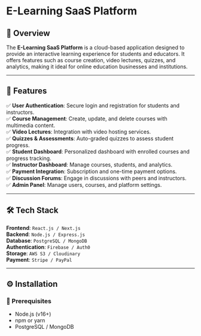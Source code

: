 # E-Learning SaaS Platform

## 📌 Overview
The **E-Learning SaaS Platform** is a cloud-based application designed to provide an interactive learning experience for students and educators. It offers features such as course creation, video lectures, quizzes, and analytics, making it ideal for online education businesses and institutions.

---

## 🚀 Features
✅ **User Authentication**: Secure login and registration for students and instructors.  
✅ **Course Management**: Create, update, and delete courses with multimedia content.  
✅ **Video Lectures**: Integration with video hosting services.  
✅ **Quizzes & Assessments**: Auto-graded quizzes to assess student progress.  
✅ **Student Dashboard**: Personalized dashboard with enrolled courses and progress tracking.  
✅ **Instructor Dashboard**: Manage courses, students, and analytics.  
✅ **Payment Integration**: Subscription and one-time payment options.  
✅ **Discussion Forums**: Engage in discussions with peers and instructors.  
✅ **Admin Panel**: Manage users, courses, and platform settings.  

---

## 🛠 Tech Stack
**Frontend**: `React.js / Next.js`  
**Backend**: `Node.js / Express.js`  
**Database**: `PostgreSQL / MongoDB`  
**Authentication**: `Firebase / Auth0`  
**Storage**: `AWS S3 / Cloudinary`  
**Payment**: `Stripe / PayPal`  

---

## ⚙️ Installation

### 📌 Prerequisites
- Node.js (v16+)
- npm or yarn
- PostgreSQL / MongoDB

